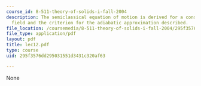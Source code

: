 ```yaml
---
course_id: 8-511-theory-of-solids-i-fall-2004
description: The semiclassical equation of motion is derived for a constant electric
  field and the criterion for the adiabatic approximation described.
file_location: /coursemedia/8-511-theory-of-solids-i-fall-2004/295f3576dd295031551d3431c320af63_lec12.pdf
file_type: application/pdf
layout: pdf
title: lec12.pdf
type: course
uid: 295f3576dd295031551d3431c320af63

---
```

None